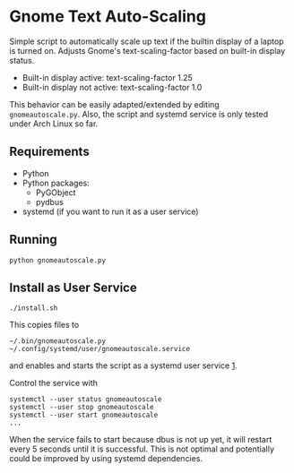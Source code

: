 # Gnome Text Auto-Scaling

Simple script to automatically scale up text if the builtin display of a laptop
is turned on. Adjusts Gnome's text-scaling-factor based on built-in display
status.

- Built-in display active: text-scaling-factor 1.25
- Built-in display not active: text-scaling-factor 1.0

This behavior can be easily adapted/extended by editing `gnomeautoscale.py`.
Also, the script and systemd service is only tested under Arch Linux so far.

## Requirements

- Python
- Python packages:
  - PyGObject
  - pydbus
- systemd (if you want to run it as a user service)

## Running

```shell
python gnomeautoscale.py
```

## Install as User Service

```shell
./install.sh
```

This copies files to
```
~/.bin/gnomeautoscale.py
~/.config/systemd/user/gnomeautoscale.service
```

and enables and starts the script as a systemd user service [1].

Control the service with 
```shell
systemctl --user status gnomeautoscale
systemctl --user stop gnomeautoscale
systemctl --user start gnomeautoscale
...
```

When the service fails to start because dbus is not up yet, it will restart
every 5 seconds until it is successful. This is not optimal and potentially
could be improved by using systemd dependencies.

[1]: https://wiki.archlinux.org/title/Systemd/User
